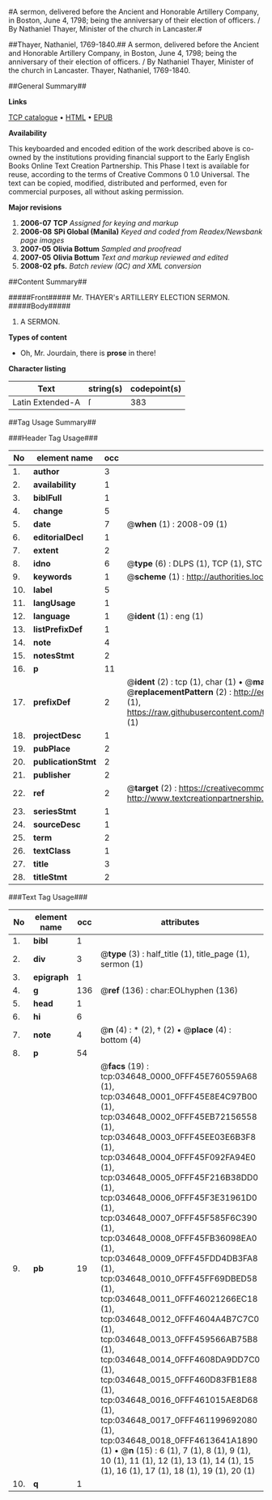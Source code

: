 #A sermon, delivered before the Ancient and Honorable Artillery Company, in Boston, June 4, 1798; being the anniversary of their election of officers. / By Nathaniel Thayer, Minister of the church in Lancaster.#

##Thayer, Nathaniel, 1769-1840.##
A sermon, delivered before the Ancient and Honorable Artillery Company, in Boston, June 4, 1798; being the anniversary of their election of officers. / By Nathaniel Thayer, Minister of the church in Lancaster.
Thayer, Nathaniel, 1769-1840.

##General Summary##

**Links**

[TCP catalogue](http://www.ota.ox.ac.uk/tcp/)  • 
[HTML](http://tei.it.ox.ac.uk/tcp/Texts-HTML/free/N26/N26050.html)  • 
[EPUB](http://tei.it.ox.ac.uk/tcp/Texts-EPUB/free/N26/N26050.epub)

**Availability**

This keyboarded and encoded edition of the
	       work described above is co-owned by the institutions
	       providing financial support to the Early English Books
	       Online Text Creation Partnership. This Phase I text is
	       available for reuse, according to the terms of Creative
	       Commons 0 1.0 Universal. The text can be copied,
	       modified, distributed and performed, even for
	       commercial purposes, all without asking permission.

**Major revisions**

1. __2006-07__ __TCP__ *Assigned for keying and markup*
1. __2006-08__ __SPi Global (Manila)__ *Keyed and coded from Readex/Newsbank page images*
1. __2007-05__ __Olivia Bottum__ *Sampled and proofread*
1. __2007-05__ __Olivia Bottum__ *Text and markup reviewed and edited*
1. __2008-02__ __pfs.__ *Batch review (QC) and XML conversion*

##Content Summary##

#####Front#####
Mr. THAYER's ARTILLERY ELECTION SERMON.
#####Body#####

1. A SERMON.

**Types of content**

  * Oh, Mr. Jourdain, there is **prose** in there!

**Character listing**


|Text|string(s)|codepoint(s)|
|---|---|---|
|Latin Extended-A|ſ|383|

##Tag Usage Summary##

###Header Tag Usage###

|No|element name|occ|attributes|
|---|---|---|---|
|1.|__author__|3||
|2.|__availability__|1||
|3.|__biblFull__|1||
|4.|__change__|5||
|5.|__date__|7| @__when__ (1) : 2008-09 (1)|
|6.|__editorialDecl__|1||
|7.|__extent__|2||
|8.|__idno__|6| @__type__ (6) : DLPS (1), TCP (1), STC (1), NOTIS (1), IMAGE-SET (1), EVANS-CITATION (1)|
|9.|__keywords__|1| @__scheme__ (1) : http://authorities.loc.gov/ (1)|
|10.|__label__|5||
|11.|__langUsage__|1||
|12.|__language__|1| @__ident__ (1) : eng (1)|
|13.|__listPrefixDef__|1||
|14.|__note__|4||
|15.|__notesStmt__|2||
|16.|__p__|11||
|17.|__prefixDef__|2| @__ident__ (2) : tcp (1), char (1)  •  @__matchPattern__ (2) : ([0-9\-]+):([0-9IVX]+) (1), (.+) (1)  •  @__replacementPattern__ (2) : http://eebo.chadwyck.com/downloadtiff?vid=$1&page=$2 (1), https://raw.githubusercontent.com/textcreationpartnership/Texts/master/tcpchars.xml#$1 (1)|
|18.|__projectDesc__|1||
|19.|__pubPlace__|2||
|20.|__publicationStmt__|2||
|21.|__publisher__|2||
|22.|__ref__|2| @__target__ (2) : https://creativecommons.org/publicdomain/zero/1.0/ (1), http://www.textcreationpartnership.org/docs/. (1)|
|23.|__seriesStmt__|1||
|24.|__sourceDesc__|1||
|25.|__term__|2||
|26.|__textClass__|1||
|27.|__title__|3||
|28.|__titleStmt__|2||


###Text Tag Usage###

|No|element name|occ|attributes|
|---|---|---|---|
|1.|__bibl__|1||
|2.|__div__|3| @__type__ (3) : half_title (1), title_page (1), sermon (1)|
|3.|__epigraph__|1||
|4.|__g__|136| @__ref__ (136) : char:EOLhyphen (136)|
|5.|__head__|1||
|6.|__hi__|6||
|7.|__note__|4| @__n__ (4) : * (2), † (2)  •  @__place__ (4) : bottom (4)|
|8.|__p__|54||
|9.|__pb__|19| @__facs__ (19) : tcp:034648_0000_0FFF45E760559A68 (1), tcp:034648_0001_0FFF45E8E4C97B00 (1), tcp:034648_0002_0FFF45EB72156558 (1), tcp:034648_0003_0FFF45EE03E6B3F8 (1), tcp:034648_0004_0FFF45F092FA94E0 (1), tcp:034648_0005_0FFF45F216B38DD0 (1), tcp:034648_0006_0FFF45F3E31961D0 (1), tcp:034648_0007_0FFF45F585F6C390 (1), tcp:034648_0008_0FFF45FB36098EA0 (1), tcp:034648_0009_0FFF45FDD4DB3FA8 (1), tcp:034648_0010_0FFF45FF69DBED58 (1), tcp:034648_0011_0FFF46021266EC18 (1), tcp:034648_0012_0FFF4604A4B7C7C0 (1), tcp:034648_0013_0FFF459566AB75B8 (1), tcp:034648_0014_0FFF4608DA9DD7C0 (1), tcp:034648_0015_0FFF460D83FB1E88 (1), tcp:034648_0016_0FFF461015AE8D68 (1), tcp:034648_0017_0FFF461199692080 (1), tcp:034648_0018_0FFF4613641A1890 (1)  •  @__n__ (15) : 6 (1), 7 (1), 8 (1), 9 (1), 10 (1), 11 (1), 12 (1), 13 (1), 14 (1), 15 (1), 16 (1), 17 (1), 18 (1), 19 (1), 20 (1)|
|10.|__q__|1||
